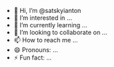 - 👋 Hi, I’m @satskyianton
- 👀 I’m interested in ...
- 🌱 I’m currently learning ...
- 💞️ I’m looking to collaborate on ...
- 📫 How to reach me ...
- 😄 Pronouns: ...
- ⚡ Fun fact: ...

<!---
satskyianton/satskyianton is a ✨ special ✨ repository because its `README.md` (this file) appears on your GitHub profile.
You can click the Preview link to take a look at your changes.
--->
